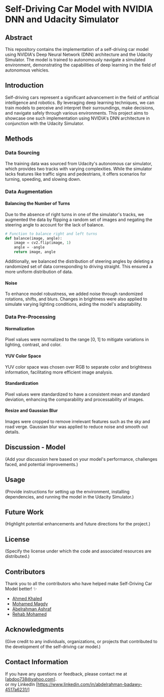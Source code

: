 
# Self-Driving Car Model with NVIDIA DNN and Udacity Simulator

## Abstract
This repository contains the implementation of a self-driving car model using NVIDIA's Deep Neural Network (DNN) architecture and the Udacity Simulator. The model is trained to autonomously navigate a simulated environment, demonstrating the capabilities of deep learning in the field of autonomous vehicles.

## Introduction
Self-driving cars represent a significant advancement in the field of artificial intelligence and robotics. By leveraging deep learning techniques, we can train models to perceive and interpret their surroundings, make decisions, and navigate safely through various environments. This project aims to showcase one such implementation using NVIDIA's DNN architecture in conjunction with the Udacity Simulator.

## Methods

### Data Sourcing
The training data was sourced from Udacity's autonomous car simulator, which provides two tracks with varying complexities. While the simulator lacks features like traffic signs and pedestrians, it offers scenarios for turning, speeding, and slowing down.

### Data Augmentation
#### Balancing the Number of Turns
Due to the absence of right turns in one of the simulator's tracks, we augmented the data by flipping a random set of images and negating the steering angle to account for the lack of balance.

```python
# Function to balance right and left turns
def balance(image, angle):
    image = cv2.flip(image, 1)
    angle = -angle
    return image, angle
```

Additionally, we balanced the distribution of steering angles by deleting a randomized set of data corresponding to driving straight. This ensured a more uniform distribution of data.

#### Noise
To enhance model robustness, we added noise through randomized rotations, shifts, and blurs. Changes in brightness were also applied to simulate varying lighting conditions, aiding the model's adaptability.

### Data Pre-Processing
#### Normalization
Pixel values were normalized to the range [0, 1] to mitigate variations in lighting, contrast, and color.

#### YUV Color Space
YUV color space was chosen over RGB to separate color and brightness information, facilitating more efficient image analysis.

#### Standardization
Pixel values were standardized to have a consistent mean and standard deviation, enhancing the comparability and processability of images.

#### Resize and Gaussian Blur
Images were cropped to remove irrelevant features such as the sky and road verge. Gaussian blur was applied to reduce noise and smooth out details.

## Discussion - Model
(Add your discussion here based on your model's performance, challenges faced, and potential improvements.)

## Usage
(Provide instructions for setting up the environment, installing dependencies, and running the model in the Udacity Simulator.)

## Future Work
(Highlight potential enhancements and future directions for the project.)

## License
(Specify the license under which the code and associated resources are distributed.)
## Contributors
Thank you to all the contributors who have helped make Self-Driving Car Model better! ✨
- [Ahmed Khaled](https://github.com/Louda511)
- [Mohamed Magdy](https://github.com/MohamedMagdy097)
- [Abelrahman Ashraf](https://github.com/Abdu117)
- [Rehab Mohamed]()
## Acknowledgments
(Give credit to any individuals, organizations, or projects that contributed to the development of the self-driving car model.)

## Contact Information

If you have any questions or feedback, please contact me at [abdoo738@yahoo.com].                          
or my LinkedIn [https://www.linkedin.com/in/abdelrahman-badawy-4517a6231/]

